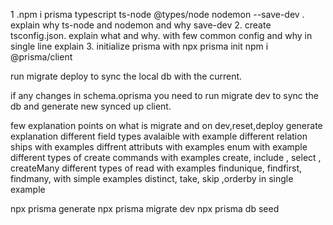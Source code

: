 1 .npm i prisma typescript ts-node @types/node nodemon --save-dev . explain why ts-node and nodemon and why save-dev
2. create tsconfig.json. explain what and why. with few common config and why in single line explain
3. initialize prisma with npx prisma init 
npm i @prisma/client

run migrate deploy to sync the local db with the current.

if any changes in schema.oprisma you need to run migrate dev to sync the db and generate new synced up client.

few explanation points on what is migrate and on dev,reset,deploy
generate explanation
different field types avalaible with example
different  relation ships with examples
diffrent attributs with examples
enum with example
different types of create commands with examples
create, include , select , createMany
different types of read with examples
findunique, findfirst, findmany, with simple examples
distinct, take, skip ,orderby in single example 

npx prisma generate
npx prisma migrate dev
npx prisma db seed